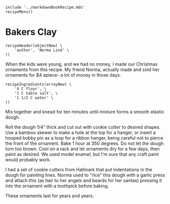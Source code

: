 ~~~ markdown-script
include '../markdownBookRecipe.mds'
recipeMenu()
~~~

# Bakers Clay

~~~ markdown-script
recipeHeader(objectNew( \
    'author', 'Norma Lind' \
))
~~~

When the kids were young, and we had no money, I made our Christmas ornaments from this recipe. My
friend Norma, actually made and sold her ornaments for $4 apiece- a lot of money in those days.

~~~ markdown-script
recipeIngredients(arrayNew( \
    '4 C flour', \
    '1 C table salt', \
    '1 1/2 C water' \
))
~~~

Mix together and knead for ten minutes until mixture forms a smooth elastic dough.

Roll the dough 1/4" thick and cut out with cookie cutter to desired shapes. Use a bamboo skewer to
make a hole at the top for a hanger, or insert a hooped bobby pin as a loop for a ribbon hanger,
being careful not to pierce the front of the ornament. Bake 1 hour at 350 degrees. Do not let the
dough turn too brown. Cool on a rack and let ornaments dry for a few days, then paint as desired. We
used model enamel, but I'm sure that any craft paint would probably work.

I had a set of cookie cutters from Hallmark that put indentations in the dough for painting lines.
Norma used to "rice" this dough with a garlic press and attach this (as hair to her angels and
beards for her santas) pressing it into the ornament with a toothpick before baking.

These ornaments last for years and years.

